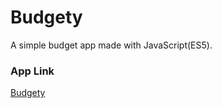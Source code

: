 # Budgety

A simple budget app made with JavaScript(ES5).


### App Link
<a href="https://marufmunshi.github.io/budgety/" target="_blank">Budgety</a>